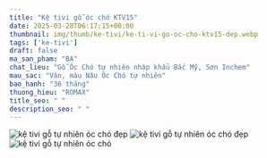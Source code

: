 ```yaml
---
title: "Kệ tivi gỗ óc chó KTV15"
date: 2025-03-28T06:17:15+00:00
thumbnail: img/thumb/ke-tivi/ke-ti-vi-go-oc-cho-ktv15-dep.webp
tags: ['ke-tivi']
draft: false
ma_san_pham: "BA"
chat_lieu: "Gỗ Óc Chó tự nhiên nhập khẩu Bắc Mỹ, Sơn Inchem"
mau_sac: "Vân, màu Nâu Óc Chó tự nhiên"
bao_hanh: "36 tháng"
thuong_hieu: "ROMAX"
title_seo: " "
description_seo: " "
---
```

![kệ tivi gỗ tự nhiên óc chó đẹp](/img/ke-tivi/ktv15/ke-ti-vi-go-oc-cho-ktv15-1.webp)
![kệ tivi gỗ tự nhiên óc chó đẹp](/img/ke-tivi/ktv15/ke-ti-vi-go-oc-cho-ktv15-2.webp)
![kệ tivi gỗ tự nhiên óc chó](/img/ke-tivi/ktv15/ke-ti-vi-go-oc-cho-ktv15-3.webp)